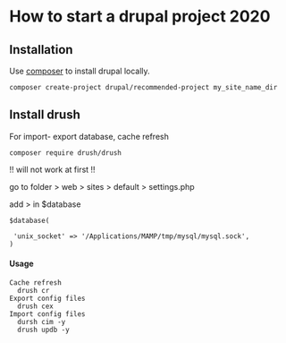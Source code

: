 # How to start a drupal project 2020 

## Installation

Use [composer](https://getcomposer.org/)  to install drupal locally. 

```
composer create-project drupal/recommended-project my_site_name_dir
```

## Install drush 
For import- export database, cache refresh 

```
composer require drush/drush 

```
!! will not work at first !!

go to folder > web > sites > default > settings.php

add > in $database 

```
$database(

 'unix_socket' => '/Applications/MAMP/tmp/mysql/mysql.sock',
)

```

#### Usage

```
Cache refresh
  drush cr
Export config files
  drush cex
Import config files
  dursh cim -y 
  drush updb -y
```
